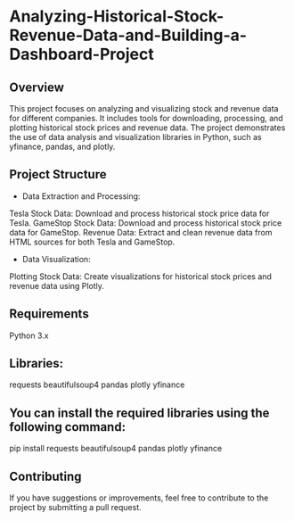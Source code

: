 # Analyzing-Historical-Stock-Revenue-Data-and-Building-a-Dashboard-Project

## Overview
This project focuses on analyzing and visualizing stock and revenue data for different companies. It includes tools for downloading, processing, and plotting historical stock prices and revenue data. The project demonstrates the use of data analysis and visualization libraries in Python, such as yfinance, pandas, and plotly.

## Project Structure
- Data Extraction and Processing:

Tesla Stock Data: Download and process historical stock price data for Tesla.
GameStop Stock Data: Download and process historical stock price data for GameStop.
Revenue Data: Extract and clean revenue data from HTML sources for both Tesla and GameStop.
- Data Visualization:

Plotting Stock Data: Create visualizations for historical stock prices and revenue data using Plotly.

## Requirements
Python 3.x

## Libraries:

requests
beautifulsoup4
pandas
plotly
yfinance

## You can install the required libraries using the following command:
pip install requests beautifulsoup4 pandas plotly yfinance

## Contributing
If you have suggestions or improvements, feel free to contribute to the project by submitting a pull request.
